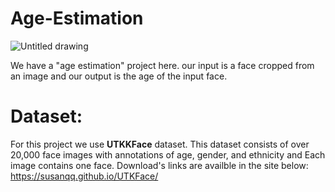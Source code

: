 # Age-Estimation

![Untitled drawing](https://github.com/saeideh02/Age-Estimation/assets/75848256/9a7ca8a9-e2a3-4f32-82ae-1e883a265788)

We have a "age estimation" project here. our input is a face cropped from an image and our output is the age of the input face.

# Dataset:
For this project we use **UTKKFace** dataset. This dataset consists of over 20,000 face images with annotations of age, gender, and ethnicity and Each image contains one face.
Download's links are availble in the site below:
https://susanqq.github.io/UTKFace/

